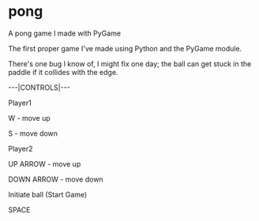 # pong
A pong game I made with PyGame

The first proper game I've made using Python and the PyGame module. 

There's one bug I know of, I might fix one day; the ball can get stuck in the paddle if it collides with the edge. 

---|CONTROLS|---

Player1

W - move up

S - move down

Player2

UP ARROW - move up

DOWN ARROW - move down


Initiate ball (Start Game)

SPACE
